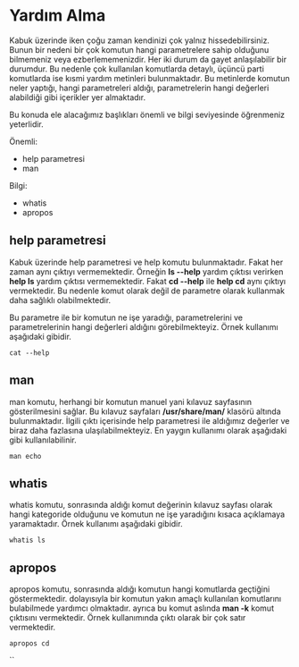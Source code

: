 # Yardım Alma

Kabuk üzerinde iken çoğu zaman kendinizi çok yalnız hissedebilirsiniz. Bunun bir nedeni bir çok komutun hangi parametrelere sahip olduğunu bilmemeniz veya ezberlememenizdir. Her iki durum da gayet anlaşılabilir bir durumdur. Bu nedenle çok kullanılan komutlarda detaylı, üçüncü parti komutlarda ise kısmi yardım metinleri bulunmaktadır. Bu metinlerde komutun neler yaptığı, hangi parametreleri aldığı, parametrelerin hangi değerleri alabildiği gibi içerikler yer almaktadır. 

Bu konuda ele alacağımız başlıkları önemli ve bilgi seviyesinde öğrenmeniz yeterlidir.

Önemli:

* help parametresi
* man

Bilgi:

* whatis
* apropos

## help parametresi

Kabuk üzerinde help parametresi ve help komutu bulunmaktadır. Fakat her zaman aynı çıktıyı vermemektedir. Örneğin **ls --help** yardım çıktısı verirken **help ls** yardım çıktısı vermemektedir. Fakat **cd --help** ile **help cd** aynı çıktıyı vermektedir. Bu nedenle komut olarak değil de parametre olarak kullanmak daha sağlıklı olabilmektedir.

Bu parametre ile bir komutun ne işe yaradığı, parametrelerini ve parametrelerinin hangi değerleri aldığını görebilmekteyiz. Örnek kullanımı aşağıdaki gibidir.

`cat --help`

## man

man komutu, herhangi bir komutun manuel yani kılavuz sayfasının gösterilmesini sağlar. Bu kılavuz sayfaları **/usr/share/man/** klasörü altında bulunmaktadır. İlgili çıktı içerisinde help parametresi ile aldığımız değerler ve biraz daha fazlasına ulaşılabilmekteyiz. En yaygın kullanımı olarak aşağıdaki gibi kullanılabilinir.

`man echo`

## whatis

whatis komutu, sonrasında aldığı komut değerinin kılavuz sayfası olarak hangi kategoride olduğunu ve komutun ne işe yaradığını kısaca açıklamaya yaramaktadır. Örnek kullanımı aşağıdaki gibidir.

`whatis ls`

## apropos

apropos komutu, sonrasında aldığı komutun hangi komutlarda geçtiğini göstermektedir. dolayısıyla bir komutun yakın amaçlı kullanılan komutlarını bulabilmede yardımcı olmaktadır. ayrıca bu komut aslında **man -k** komut çıktısını vermektedir. Örnek kullanımında çıktı olarak bir çok satır vermektedir.

`apropos cd`

\`\`




